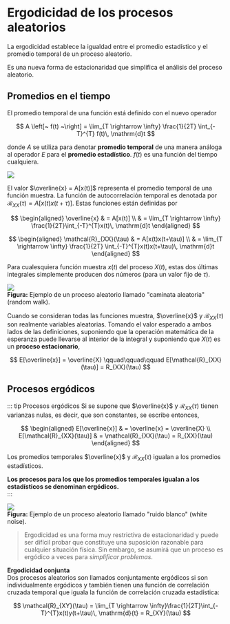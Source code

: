# Ergodicidad de los procesos aleatorios

La ergodicidad establece la igualdad entre el promedio estadístico y el promedio temporal de un proceso aleatorio.

Es una nueva forma de estacionaridad que simplifica el análisis del proceso aleatorio.

## Promedios en el tiempo
El promedio temporal de una función está definido con el nuevo operador

$$
A \left[~ f(t) ~\right] = \lim_{T \rightarrow \infty} \frac{1}{2T} \int_{-T}^{T} f(t)\, \mathrm{d}t
$$

donde $A$ se utiliza para denotar **promedio temporal** de una manera análoga al operador $E$ para el **promedio estadístico**. $f(t)$ es una función del tiempo cualquiera.

![](/img/14_funcion_del_tiempo_cualquiera.svg)  

El valor $\overline{x} = A[x(t)]$ representa el promedio temporal de una función muestra. La función de autocorrelación temporal es denotada por $\mathcal{R}_{XX}(\tau) = A[x(t)x(t+\tau)]$. Estas funciones están definidas por

$$
\begin{aligned}
\overline{x} & = A[x(t)] \\
        & = \lim_{T \rightarrow \infty} \frac{1}{2T}\int_{-T}^{T}x(t)\, \mathrm{d}t
\end{aligned}
$$

$$
\begin{aligned}
\mathcal{R}_{XX}(\tau) & = A[x(t)x(t+\tau)] \\
        & = \lim_{T \rightarrow \infty} \frac{1}{2T} \int_{-T}^{T}x(t)x(t+\tau)\, \mathrm{d}t 
\end{aligned}
$$

Para cualesquiera función muestra $x(t)$ del proceso $X(t)$, estas dos últimas integrales simplemente producen dos números (para un valor fijo de $\tau$).   
 
![](/img/14_camino_aleatorio.svg)  
**Figura:** Ejemplo de un proceso aleatorio llamado "caminata aleatoria" (random walk).  

Cuando se consideran todas las funciones muestra, $\overline{x}$ y $\mathcal{R}_{XX}(\tau)$ son realmente variables aleatorias. Tomando el valor esperado a ambos lados de las definiciones, suponiendo que la operación matemática de la esperanza puede llevarse al interior de la integral y suponiendo que $X(t)$ es un **proceso estacionario**, 

$$
E[\overline{x}] = \overline{X} \qquad\qquad\qquad
E[\mathcal{R}_{XX}(\tau)] = R_{XX}(\tau) 
$$  

## Procesos ergódicos

::: tip Procesos ergódicos
Si se supone que $\overline{x}$ y $\mathcal{R}_{XX}(\tau)$ tienen varianzas nulas, es decir, que son constantes, se escribe entonces, 

$$
\begin{aligned}
E[\overline{x}] & = \overline{x} = \overline{X} \\
E[\mathcal{R}_{XX}(\tau)] & = \mathcal{R}_{XX}(\tau) = R_{XX}(\tau)
\end{aligned}
$$

Los promedios temporales $\overline{x}$ y $\mathcal{R}_{XX}(\tau)$ igualan a los promedios estadísticos. 

**Los procesos para los que los promedios temporales igualan a los estadísticos se denominan ergódicos.**   
:::

![](/img/14_ruido_blanco.svg)  
**Figura:** Ejemplo de un proceso aleatorio llamado "ruido blanco" (white noise).

> Ergodicidad es una forma muy restrictiva de estacionaridad y puede ser difícil probar que constituye una suposición razonable para cualquier situación física. Sin embargo, se asumirá que un proceso es ergódico a veces para *simplificar problemas*. 

**Ergodicidad conjunta**  
Dos procesos aleatorios son llamados conjuntamente ergódicos si son individualmente ergódicos y también tienen una función de correlación cruzada temporal que iguala la función de correlación cruzada estadística: 

$$
\mathcal{R}_{XY}(\tau) = \lim_{T \rightarrow \infty}\frac{1}{2T}\int_{-T}^{T}x(t)y(t+\tau)\, \mathrm{d}{t} = R_{XY}(\tau)
$$
